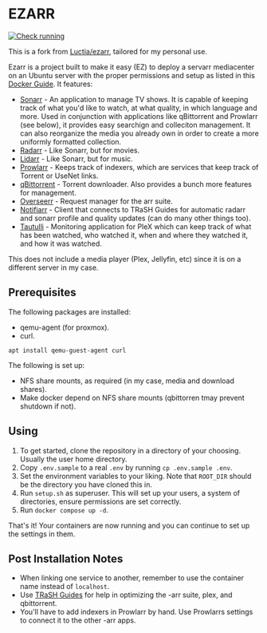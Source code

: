 # EZARR
[![Check running](https://github.com/Luctia/ezarr/actions/workflows/check_running.yml/badge.svg)](https://github.com/Luctia/ezarr/actions/workflows/check_running.yml)

This is a fork from [Luctia/ezarr](https://github.com/Luctia/ezarr), tailored for my personal use.

Ezarr is a project built to make it easy (EZ) to deploy a servarr mediacenter on an Ubuntu server with the proper permissions and setup as listed in this [Docker Guide](https://wiki.servarr.com/docker-guide). It features:
- [Sonarr](https://sonarr.tv/) - An application to manage TV shows. It is capable of keeping track
  of what you'd like to watch, at what quality, in which language and more. Used in conjunction with
  applications like qBittorrent and Prowlarr (see below), it provides easy searchign and colleciton
  management. It can also reorganize the media you already own in order to create a more uniformly
  formatted collection.
- [Radarr](https://radarr.video/) - Like Sonarr, but for movies.
- [Lidarr](https://lidarr.audio/) - Like Sonarr, but for music.
- [Prowlarr](https://wiki.servarr.com/prowlarr) - Keeps track of indexers, which are services that
  keep track of Torrent or UseNet links.
- [qBittorrent](https://www.qbittorrent.org/) - Torrent downloader. Also provides a bunch more
  features for management.
- [Overseerr](https://overseerr.dev/) - Request manager for the arr suite.
- [Notifiarr](https://notifiarr.com/guest/login) - Client that connects to TRaSH Guides for automatic radarr and sonarr profile and quality updates (can do many other things too).
- [Tautulli](https://tautulli.com/) - Monitoring application for PleX which can keep track of
  what has been watched, who watched it, when and where they watched it, and how it was watched.

This does not include a media player (Plex, Jellyfin, etc) since it is on a different server in my case. 

## Prerequisites
The following packages are installed:
  - qemu-agent (for proxmox).
  - curl.

`apt install qemu-guest-agent curl`

The following is set up:
  - NFS share mounts, as required (in my case, media and download shares).
  - Make docker depend on NFS share mounts (qbittorren tmay prevent shutdown if not).

## Using
1. To get started, clone the repository in a directory of your choosing.  Usually the user home directory.
2. Copy `.env.sample` to a real `.env` by running `cp .env.sample .env`.
3. Set the environment variables to your liking. Note that `ROOT_DIR` should be the directory you
   have cloned this in.
4. Run `setup.sh` as superuser. This will set up your users, a system of directories, ensure
   permissions are set correctly.
5. Run `docker compose up -d`.

That's it! Your containers are now running and you can continue to set up the settings in them.

## Post Installation Notes
- When linking one service to another, remember to use the container name instead of `localhost`.
- Use [TRaSH Guides](https://trash-guides.info/) for help in optimizing the -arr suite, plex, and qbittorrent.
- You'll have to add indexers in Prowlarr by hand. Use Prowlarrs settings to connect it to the
  other -arr apps.

